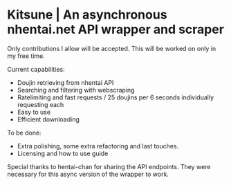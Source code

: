 # Kitsune | An asynchronous nhentai.net API wrapper and scraper
Only contributions I allow will be accepted. This will be worked on only in my free time. 

Current capabilities: 

- Doujin retrieving from nhentai API
- Searching and filtering with webscraping
- Ratelimiting and fast requests / 25 doujins per 6 seconds individually requesting each
- Easy to use
- Efficient downloading

To be done: 

- Extra polishing, some extra refactoring and last touches.
- Licensing and how to use guide

Special thanks to hentai-chan for sharing the API endpoints. They were necessary for this async version of the wrapper to work.
